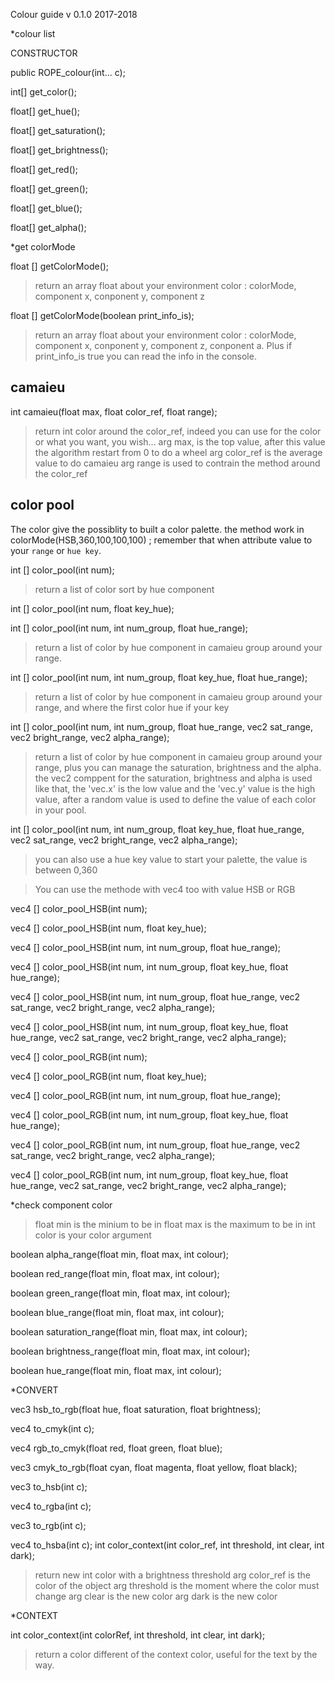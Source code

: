 Colour guide
v 0.1.0
2017-2018

*colour list

CONSTRUCTOR

public ROPE_colour(int... c);

int[] get_color();

float[] get_hue();

float[] get_saturation();

float[] get_brightness();

float[] get_red();

float[] get_green();

float[] get_blue();

float[] get_alpha();



*get colorMode


float [] getColorMode();
>return an array float about your environment color : colorMode, component x, conponent y, component z

float [] getColorMode(boolean print_info_is);
>return an array float about your environment color : colorMode, component x, conponent y, component z, conponent a. Plus if print_info_is true you can read the info in the console.

camaieu
--
int camaieu(float max, float color_ref, float range);
>return int color around the color_ref, indeed you can use for the color or what you want, you wish...
>arg max, is the top value, after this value the algorithm restart from 0 to do a wheel
>arg color_ref is the average value to do camaieu
>arg range is used to contrain the method around the color_ref

color pool
--
The color give the possiblity to built a color palette.
the method work in colorMode(HSB,360,100,100,100) ;
remember that when attribute value to your `range` or `hue key`.

int [] color_pool(int num);
>return a list of color sort by hue component

int [] color_pool(int num, float key_hue);

int [] color_pool(int num, int num_group, float hue_range);
>return a list of color by hue component in camaieu group around your range.

int [] color_pool(int num, int num_group, float key_hue, float hue_range);
>return a list of color by hue component in camaieu group around your range, and where the first color hue if your key

int [] color_pool(int num, int num_group, float hue_range, vec2 sat_range, vec2 bright_range, vec2 alpha_range);
>return a list of color by hue component in camaieu group around your range, plus you can manage the saturation, brightness and the alpha.
>the vec2 comppent for the saturation, brightness and alpha is used like that, the 'vec.x' is the low value and the 'vec.y' value is the high value, after a random value is used to define the value of each color in your pool.

int [] color_pool(int num, int num_group, float key_hue, float hue_range, vec2 sat_range, vec2 bright_range, vec2 alpha_range);
>you can also use a hue key value to start your palette, the value is between 0,360

>You can use the methode with vec4 too with value HSB or RGB

vec4 [] color_pool_HSB(int num);

vec4 [] color_pool_HSB(int num, float key_hue);

vec4 [] color_pool_HSB(int num, int num_group, float hue_range);

vec4 [] color_pool_HSB(int num, int num_group, float key_hue, float hue_range);

vec4 [] color_pool_HSB(int num, int num_group, float hue_range, vec2 sat_range, vec2 bright_range, vec2 alpha_range);

vec4 [] color_pool_HSB(int num, int num_group, float key_hue, float hue_range, vec2 sat_range, vec2 bright_range, vec2 alpha_range);

vec4 [] color_pool_RGB(int num);

vec4 [] color_pool_RGB(int num, float key_hue);

vec4 [] color_pool_RGB(int num, int num_group, float hue_range);

vec4 [] color_pool_RGB(int num, int num_group, float key_hue, float hue_range);

vec4 [] color_pool_RGB(int num, int num_group, float hue_range, vec2 sat_range, vec2 bright_range, vec2 alpha_range);

vec4 [] color_pool_RGB(int num, int num_group, float key_hue, float hue_range, vec2 sat_range, vec2 bright_range, vec2 alpha_range);


*check component color

>float min is the minium to be in
>float max is the maximum to be in
>int color is your color argument

boolean alpha_range(float min, float max, int colour);

boolean red_range(float min, float max, int colour);

boolean green_range(float min, float max, int colour);

boolean blue_range(float min, float max, int colour);

boolean saturation_range(float min, float max, int colour);

boolean brightness_range(float min, float max, int colour);

boolean hue_range(float min, float max, int colour);





*CONVERT

vec3 hsb_to_rgb(float hue, float saturation, float brightness);

vec4 to_cmyk(int c);

vec4 rgb_to_cmyk(float red, float green, float blue);

vec3 cmyk_to_rgb(float cyan, float magenta, float yellow, float black);

vec3 to_hsb(int c);

vec4 to_rgba(int c);

vec3 to_rgb(int c);

vec4 to_hsba(int c);
int color_context(int color_ref, int threshold, int clear, int dark);
>return new int color with a brightness threshold
>arg color_ref is the color of the object
>arg threshold is the moment where the color must change
>arg clear is the new color
>arg dark is the new color



*CONTEXT

int color_context(int colorRef, int threshold, int clear, int dark);
>return a color different of the context color, useful for the text by the way.




